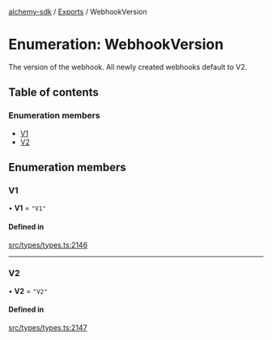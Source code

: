 [alchemy-sdk](../README.md) / [Exports](../modules.md) / WebhookVersion

# Enumeration: WebhookVersion

The version of the webhook. All newly created webhooks default to V2.

## Table of contents

### Enumeration members

- [V1](WebhookVersion.md#v1)
- [V2](WebhookVersion.md#v2)

## Enumeration members

### V1

• **V1** = `"V1"`

#### Defined in

[src/types/types.ts:2146](https://github.com/alchemyplatform/alchemy-sdk-js/blob/905f87c/src/types/types.ts#L2146)

___

### V2

• **V2** = `"V2"`

#### Defined in

[src/types/types.ts:2147](https://github.com/alchemyplatform/alchemy-sdk-js/blob/905f87c/src/types/types.ts#L2147)
